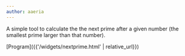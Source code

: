 ```yaml
---
author: aaeria
---
```


A simple tool to calculate the the next prime after a given number (the smallest prime larger than that number).

[Program]({{'/widgets/nextprime.html' | relative_url}})

